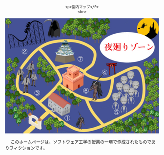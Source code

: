 <html>
  
  <link rel="stylesheet" type="text/css" href="floor.css">
  
  <body>
  
  <center>
  
    <p>園内マップ</P>
    <br>
  
  
   <div class="textcenter">
    <img src="S__53706754.jpg" alt="マップ" />
   </div>
 
 
  </center>
  
  
  <div id="footer"> 
  
　 このホームページは、ソフトウェア工学の授業の一環で作成されたものでありフィクションです。
  
  </div>
   
  </body>
  
</html>
